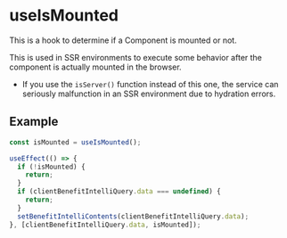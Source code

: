 # useIsMounted

This is a hook to determine if a Component is mounted or not.

This is used in SSR environments to execute some behavior after the component is actually mounted in the browser.

- If you use the `isServer()` function instead of this one, the service can seriously malfunction in an SSR environment due to hydration errors.

## Example

```ts
const isMounted = useIsMounted();

useEffect(() => {
  if (!isMounted) {
    return;
  }
  if (clientBenefitIntelliQuery.data === undefined) {
    return;
  }
  setBenefitIntelliContents(clientBenefitIntelliQuery.data);
}, [clientBenefitIntelliQuery.data, isMounted]);
```

